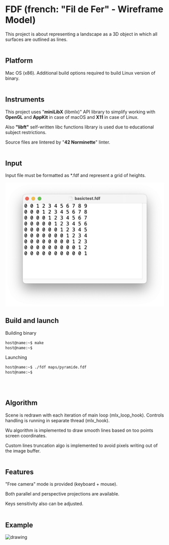# **FDF (french: "Fil de Fer" - Wireframe Model)**

This project is about representing a landscape as a 3D object in which all surfaces are outlined as lines.
<br><br>

## **Platform**

Mac OS (x86). Additional build options required to build Linux version of binary.
<br><br>

## **Instruments**

This project uses "**miniLibX** (libmlx)" API library to simplify working with **OpenGL** and **AppKit** in case of macOS and **X11** in case of Linux. 

Also **"libft"** self-written libc functions library is used due to educational subject restrictions.

Source files are lintered by "**42 Norminette**" linter.
<br><br>

## **Input**

Input file must be formatted as *.fdf and represent a grid of heights.

<img src="readme/map.png" alt="drawing" width="600"/>

## **Build and launch**

Building binary
```console
host@name:~$ make
host@name:~$
```
Launching
```console
host@name:~$ ./fdf maps/pyramide.fdf
host@name:~$
```
<br><br>

## **Algorithm**

Scene is redrawn with each iteration of main loop (mlx_loop_hook). Controls handling is running in separate thread (mlx_hook).

Wu algorithm is implemented to draw smooth lines based on too points screen coordinates.

Custom lines truncation algo is implemented to avoid pixels writing out of the image buffer.
<br><br>

## **Features**

"Free camera" mode is provided (keyboard + mouse).

Both parallel and perspective projections are available.

Keys sensitivity also can be adjusted.
<br><br>

## **Example**

<img src="readme/pylone.gif" alt="drawing" width="600"/>
<br>
